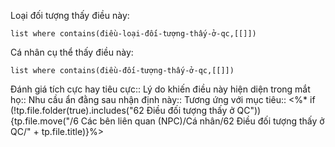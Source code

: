 Loại đối tượng thấy điều này:
```dataview
list where contains(điều-loại-đối-tượng-thấy-ở-qc,[[]])
```
Cá nhân cụ thể thấy điều này:
```dataview
list where contains(điều-đối-tượng-thấy-ở-qc,[[]])
```

Đánh giá tích cực hay tiêu cực::
Lý do khiến điều này hiện diện trong mắt họ:: 
Nhu cầu ẩn đằng sau nhận định này::
Tương ứng với mục tiêu:: 
<%* if (!tp.file.folder(true).includes("62 Điều đối tượng thấy ở QC")) {tp.file.move("/6 Các bên liên quan (NPC)/Cá nhân/62 Điều đối tượng thấy ở QC/" + tp.file.title)}%>